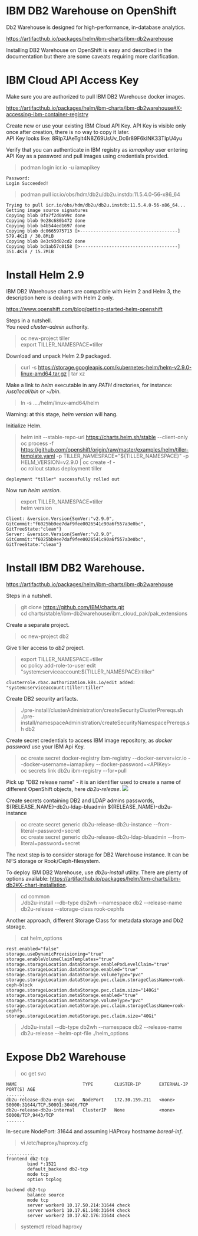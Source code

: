 # IBM DB2 Warehouse on OpenShift

Db2 Warehouse is designed for high-performance, in-database analytics.

https://artifacthub.io/packages/helm/ibm-charts/ibm-db2warehouse

Installing DB2 Warehouse on OpenShift is easy and described in the documentation but there are some caveats requiring more clarification.

# IBM Cloud API Access Key

Make sure you are authorized to pull IBM DB2 Warehouse docker images.

https://artifacthub.io/packages/helm/ibm-charts/ibm-db2warehouse#X-accessing-ibm-container-registry

Create new or use your existing IBM Cloud API Key. API Key is visible only once after creation, there is no way to copy it later.<br>
API Key looks like: 8Rlp7JAeTglt4N8Z69UsUv_Dc6r89F6kINK33TIpU4yu

Verify that you can authenticate in IBM registry as *iamapikey* user entering API Key as a password and pull images using credentials provided.<br>
> podman login icr.io -u iamapikey
```
Password:
Login Succeeded!
```
>  podman pull icr.io/obs/hdm/db2u/db2u.instdb:11.5.4.0-56-x86_64<br>
```
Trying to pull icr.io/obs/hdm/db2u/db2u.instdb:11.5.4.0-56-x86_64...
Getting image source signatures
Copying blob 0fa7f2d0a99c done  
Copying blob 9e28c680b472 done  
Copying blob b4b544ed1697 done  
Copying blob dc0665975713 [>-------------------------------------] 579.4KiB / 30.8MiB
Copying blob 8e3c93d02cd2 done  
Copying blob bd1ab57c0158 [>-------------------------------------] 351.4KiB / 15.7MiB
````
# Install Helm 2.9

IBM DB2 Warehouse charts are compatible with Helm 2 and Helm 3, the description here is dealing with Helm 2 only.

https://www.openshift.com/blog/getting-started-helm-openshift

Steps in a nutshell.<br>
You need *cluster-admin* authority.<br>
> oc new-project tiller<br>
> export TILLER_NAMESPACE=tiller<br>

Download and unpack Helm 2.9 packaged.<br>

> curl -s https://storage.googleapis.com/kubernetes-helm/helm-v2.9.0-linux-amd64.tar.gz | tar xz<br>

Make a link to *helm* executable in any *PATH* directories, for instance: */usr/local/bin* or *~/bin*.

> ln -s ..../helm/linux-amd64/helm <br>

Warning: at this stage, *helm version* will hang.<br>

Initialize Helm.<br>
>  helm init --stable-repo-url https://charts.helm.sh/stable --client-only<br>
> oc process -f https://github.com/openshift/origin/raw/master/examples/helm/tiller-template.yaml -p TILLER_NAMESPACE="${TILLER_NAMESPACE}" -p HELM_VERSION=v2.9.0 | oc create -f -<br>
> oc rollout status deployment tiller<br>
```
deployment "tiller" successfully rolled out
```

Now run *helm version*.<br>
> export TILLER_NAMESPACE=tiller<br>
> helm version<br>
```
Client: &version.Version{SemVer:"v2.9.0", GitCommit:"f6025bb9ee7daf9fee0026541c90a6f557a3e0bc", GitTreeState:"clean"}
Server: &version.Version{SemVer:"v2.9.0", GitCommit:"f6025bb9ee7daf9fee0026541c90a6f557a3e0bc", GitTreeState:"clean"}

```
# Install IBM DB2 Warehouse.

https://artifacthub.io/packages/helm/ibm-charts/ibm-db2warehouse

Steps in a nutshell.<br>

> git clone https://github.com/IBM/charts.git<br>
> cd charts/stable/ibm-db2warehouse/ibm_cloud_pak/pak_extensions<br>

Create a separate project.<br>
> oc new-project db2<br>

Give tiller access to *db2* project.<br>
> export TILLER_NAMESPACE=tiller<br>
> oc policy add-role-to-user edit "system:serviceaccount:${TILLER_NAMESPACE}:tiller"<br>
```
clusterrole.rbac.authorization.k8s.io/edit added: "system:serviceaccount:tiller:tiller"
```

Create DB2 security artifacts.<br>
> ./pre-install/clusterAdministration/createSecurityClusterPrereqs.sh<br>
> ./pre-install/namespaceAdministration/createSecurityNamespacePrereqs.sh db2<br>

Create secret credentials to access IBM image repository, as *docker password* use your IBM Api Key.<br>
> oc create secret docker-registry ibm-registry --docker-server=icr.io --docker-username=iamapikey --docker-password=\<APIKey\><br>
> oc secrets link db2u ibm-registry --for=pull<br>

Pick up "DB2 release name" - it is an identifier used to create a name of different OpenShift objects, here *db2u-release*.
![](https://github.com/stanislawbartkowski/CP4D/blob/main/img/Zrzut%20ekranu%20z%202021-04-14%2015-34-07.png)

Create secrets containing DB2 and LDAP admins passwords, ${RELEASE_NAME}-db2u-ldap-bluadmin ${RELEASE_NAME}-db2u-instance

> oc create secret generic db2u-release-db2u-instance --from-literal=password=secret<br>
>oc create secret generic db2u-release-db2u-ldap-bluadmin --from-literal=password=secret<br>

The next step is to consider storage for DB2 Warehouse instance. It can be NFS storage or Rook/Ceph-filesystem.<br>

To deploy IBM DB2 Warehouse, use *db2u-install* utility. There are plenty of options available: https://artifacthub.io/packages/helm/ibm-charts/ibm-db2#X-chart-installation.

> cd common<br>
> ./db2u-install --db-type db2wh --namespace db2 --release-name db2u-release  --storage-class rook-cephfs<br>

Another approach, different Storage Class for metadata storage and Db2 storage.<br>

> cat helm_options
```
rest.enabled="false"
storage.useDynamicProvisioning="true"
storage.enableVolumeClaimTemplates="true"
storage.storageLocation.dataStorage.enablePodLevelClaim="true"
storage.storageLocation.dataStorage.enabled="true"
storage.storageLocation.dataStorage.volumeType="pvc"
storage.storageLocation.dataStorage.pvc.claim.storageClassName=rook-ceph-block
storage.storageLocation.dataStorage.pvc.claim.size="140Gi"
storage.storageLocation.metaStorage.enabled="true"
storage.storageLocation.metaStorage.volumeType="pvc"
storage.storageLocation.metaStorage.pvc.claim.storageClassName=rook-cephfs
storage.storageLocation.metaStorage.pvc.claim.size="40Gi"
```

> ./db2u-install --db-type db2wh --namespace db2  --release-name db2u-release --helm-opt-file ./helm_options<br>

# Expose Db2 Warehouse

> oc get svc<br>
```
NAME                         TYPE        CLUSTER-IP       EXTERNAL-IP   PORT(S) AGE
.......
db2u-release-db2u-engn-svc   NodePort    172.30.159.211   <none>        50000:31644/TCP,50001:30406/TCP 
db2u-release-db2u-internal   ClusterIP   None             <none>        50000/TCP,9443/TCP
.......
```

In-secure NodePort: 31644 and assuming HAProxy hostname *boreal-inf*.

> vi /etc/haproxy/haproxy.cfg
```
...........
frontend db2-tcp
        bind *:1521
        default_backend db2-tcp
        mode tcp
        option tcplog

backend db2-tcp
        balance source
        mode tcp
        server worker0 10.17.50.214:31644 check
        server worker1 10.17.61.140:31644 check
        server worker2 10.17.62.176:31644 check
```

> systemctl reload haproxy<br>
